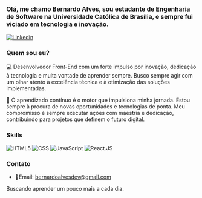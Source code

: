 ### Olá, me chamo Bernardo Alves, sou estudante de Engenharia de Software na Universidade Católica de Brasília, e sempre fui viciado em tecnologia e inovação.

[![Linkedin](https://img.shields.io/badge/LinkedIn-0077B5?style=for-the-badge&logo=linkedin&logoColor=white)](https://www.linkedin.com/in/bernardoalvesdev/)

### Quem sou eu?

💻 Desenvolvedor Front-End com um forte impulso por inovação, dedicação à tecnologia e muita vontade de aprender sempre. Busco sempre agir com um olhar atento à excelência técnica e à otimização das soluções implementadas.

🌱 O aprendizado contínuo é o motor que impulsiona minha jornada. Estou sempre à procura de novas oportunidades e tecnologias de ponta. Meu compromisso é sempre executar ações com maestria e dedicação, contribuindo para projetos que definem o futuro digital.


### Skills
![HTML5](https://img.shields.io/badge/HTML5-E34F26?style=for-the-badge&logo=html5&logoColor=white)
![CSS](https://img.shields.io/badge/CSS3-1572B6?style=for-the-badge&logo=css3&logoColor=white)
![JavaScript](https://img.shields.io/badge/JavaScript-323330?style=for-the-badge&logo=javascript&logoColor=F7DF1E)
![React.JS](https://img.shields.io/badge/-ReactJs-61DAFB?logo=react&logoColor=white&style=for-the-badge)

### Contato
- 📧Email: bernardoalvesdev@gmail.com

Buscando aprender um pouco mais a cada dia.


